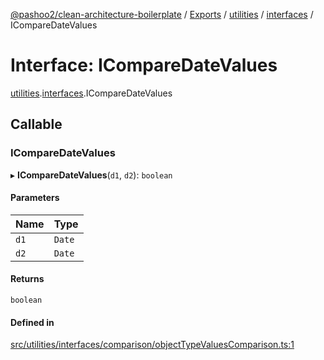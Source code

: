 [@pashoo2/clean-architecture-boilerplate](../README.md) / [Exports](../modules.md) / [utilities](../modules/utilities.md) / [interfaces](../modules/utilities.interfaces.md) / ICompareDateValues

# Interface: ICompareDateValues

[utilities](../modules/utilities.md).[interfaces](../modules/utilities.interfaces.md).ICompareDateValues

## Callable

### ICompareDateValues

▸ **ICompareDateValues**(`d1`, `d2`): `boolean`

#### Parameters

| Name | Type |
| :------ | :------ |
| `d1` | `Date` |
| `d2` | `Date` |

#### Returns

`boolean`

#### Defined in

[src/utilities/interfaces/comparison/objectTypeValuesComparison.ts:1](https://github.com/pashoo2/clean-architecture-boilerplate/blob/741b3a2/src/utilities/interfaces/comparison/objectTypeValuesComparison.ts#L1)
